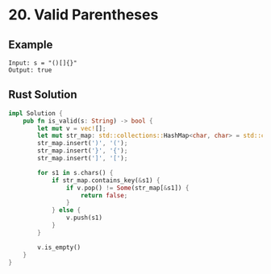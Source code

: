 <script setup>
import P20 from '../../src/components/P20.vue'
</script>

# 20. Valid Parentheses

## Example

```
Input: s = "()[]{}"
Output: true
```

<P20 />

## Rust Solution

```rust
impl Solution {
    pub fn is_valid(s: String) -> bool {
        let mut v = vec![];
        let mut str_map: std::collections::HashMap<char, char> = std::collections::HashMap::new();
        str_map.insert(')', '(');
        str_map.insert('}', '{');
        str_map.insert(']', '[');

        for s1 in s.chars() {
            if str_map.contains_key(&s1) {
                if v.pop() != Some(str_map[&s1]) {
                    return false;
                }
            } else {
                v.push(s1)
            }
        }

        v.is_empty()
    }
}
```
